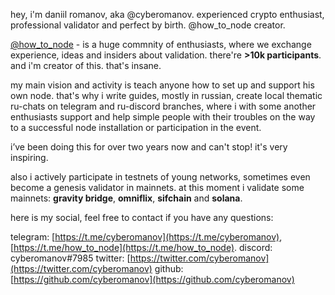 hey, i'm daniil romanov, aka @cyberomanov. experienced crypto enthusiast, professional validator and perfect by birth. @how_to_node creator.

[@how_to_node](https://t.me/how_to_node) - is a huge commnity of enthusiasts, where we exchange experience, ideas and insiders about validation. there're **>10k participants**. and i'm creator of this. that's insane.

my main vision and activity is teach anyone how to set up and support his own node. that's why i write guides, mostly in russian, create local thematic ru-chats on telegram and ru-discord branches, where i with some another enthusiasts support and help simple people with their troubles on the way to a successful node installation or participation in the event.

i’ve been doing this for over two years now and can't stop! it's very inspiring.

also i actively participate in testnets of young networks, sometimes even become a genesis validator in mainnets. at this moment i validate some mainnets: **gravity bridge**, **omniflix**, **sifchain** and **solana**.

here is my social, feel free to contact if you have any questions:

telegram: [https://t.me/cyberomanov](https://t.me/cyberomanov), [https://t.me/how_to_node](https://t.me/how_to_node).
discord: cyberomanov#7985
twitter: [https://twitter.com/cyberomanov](https://twitter.com/cyberomanov)
github: [https://github.com/cyberomanov](https://github.com/cyberomanov)
